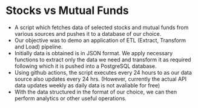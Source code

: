 # Stocks vs Mutual Funds
- A script which fetches data of selected stocks and mutual funds from various sources and pushes it to a database of our choice.
- Our objective was to demo an application of ETL (Extract, Transform and Load) pipeline.
- Initially data is obtained is in JSON format. We apply necessary functions to extract only the data we need and transform it as required following which it is pushed into a PostgreSQL database.
- Using github actions, the script executes every 24 hours to as our data source also updates every 24 hrs. (However, currently the actual API data updates weekly as daily data is not avaliable for free)
- With the data structured in the format of our choice, we can then perform analytics or other useful operations.
